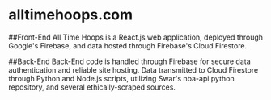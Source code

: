 # alltimehoops.com

##Front-End
All Time Hoops is a React.js web application, deployed through Google's Firebase, and data hosted through Firebase's Cloud Firestore. 

##Back-End
Back-End code is handled through Firebase for secure data authentication and reliable site hosting. 
Data transmitted to Cloud Firestore through Python and Node.js scripts, utilizing Swar's nba-api python repository, and several ethically-scraped sources.
